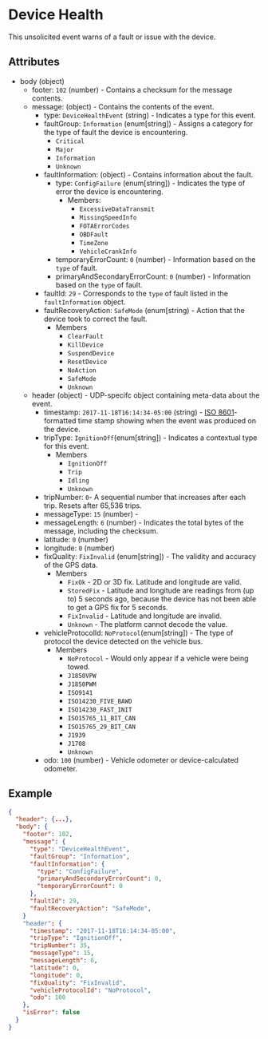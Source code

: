 # Device Health
This unsolicited event warns of a fault or issue with the device.

## Attributes
- body (object)
  - footer: `102` (number) - Contains a checksum for the message contents.
  - message: (object) - Contains the contents of the event.
    - type: `DeviceHealthEvent` (string) - Indicates a type for this event.
    - faultGroup: `Information` (enum[string]) - Assigns a category for the type of fault the device is encountering.
      - `Critical`
      - `Major`
      - `Information`
      - `Unknown`
    - faultInformation: (object) - Contains information about the fault.
        - type: `ConfigFailure` (enum[string]) - Indicates the type of error the device is encountering.
          - Members:
            - `ExcessiveDataTransmit`
            - `MissingSpeedInfo`
            - `FOTAErrorCodes`
            - `OBDFault`
            - `TimeZone`
            - `VehicleCrankInfo`
        - temporaryErrorCount: `0` (number) - Information based on the `type` of fault.
        - primaryAndSecondaryErrorCount: `0` (number) - Information based on the `type` of fault.
    - faultId: `29` - Corresponds to the `type` of fault listed in the `faultInformation` object.
    - faultRecoveryAction: `SafeMode` (enum[string) - Action that the device took to correct the fault.
      - Members
        - `ClearFault`
        - `KillDevice`
        - `SuspendDevice`
        - `ResetDevice`
        - `NoAction`
        - `SafeMode`
        - `Unknown`
  - header (object) - UDP-specifc object containing meta-data about the event.
    - timestamp: `2017-11-18T16:14:34-05:00` (string) - [ISO 8601](https://en.wikipedia.org/wiki/ISO_8601)-formatted time stamp showing when the event was produced on the device.
    - tripType: `IgnitionOff`(enum[string]) - Indicates a contextual type for this event.
      - Members
        - `IgnitionOff`
        - `Trip`
        - `Idling`
        - `Unknown`
    - tripNumber: `0`- A sequential number that increases after each trip. Resets after 65,536 trips.
    - messageType: `15` (number) - 
    - messageLength: `6` (number) - Indicates the total bytes of the message, including the checksum.
    - latitude: `0` (number)
    - longitude: `0` (number)
    - fixQuality: `FixInvalid` (enum[string]) - The validity and accuracy of the GPS data.
      - Members
        - `FixOk` - 2D or 3D fix. Latitude and longitude are valid.
        - `StoredFix` - Latitude and longitude are readings from (up to) 5 seconds ago, because the device has not been able to get a GPS fix for 5 seconds.
        - `FixInvalid` - Latitude and longitude are invalid.
        - `Unknown` - The platform cannot decode the value.
    - vehicleProtocolId: `NoProtocol`(enum[string]) - The type of protocol the device detected on the vehicle bus.
      - Members
        - `NoProtocol` - Would only appear if a vehicle were being towed. 
        - `J1850VPW`
        - `J1850PWM`
        - `ISO9141`
        - `ISO14230_FIVE_BAWD`
        - `ISO14230_FAST_INIT`
        - `ISO15765_11_BIT_CAN`
        - `ISO15765_29_BIT_CAN`
        - `J1939`
        - `J1708`
        - `Unknown`
    - odo: `100` (number) - Vehicle odometer or device-calculated odometer.
    
## Example

```json
{
  "header": {...},
  "body": {
    "footer": 102,
    "message": {
      "type": "DeviceHealthEvent",
      "faultGroup": "Information",
      "faultInformation": {
        "type": "ConfigFailure",
        "primaryAndSecondaryErrorCount": 0,
        "temporaryErrorCount": 0
      },
      "faultId": 29,
      "faultRecoveryAction": "SafeMode",
    }
    "header": {
      "timestamp": "2017-11-18T16:14:34-05:00",
      "tripType": "IgnitionOff",
      "tripNumber": 35,
      "messageType": 15,
      "messageLength": 6,
      "latitude": 0,
      "longitude": 0,
      "fixQuality": "FixInvalid",
      "vehicleProtocolId": "NoProtocol",
      "odo": 100
    },
    "isError": false
  }
}
```
